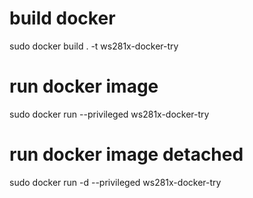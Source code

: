 # build docker
sudo docker build . -t ws281x-docker-try

# run docker image
sudo  docker run --privileged ws281x-docker-try

# run docker image detached
sudo  docker run -d --privileged ws281x-docker-try
